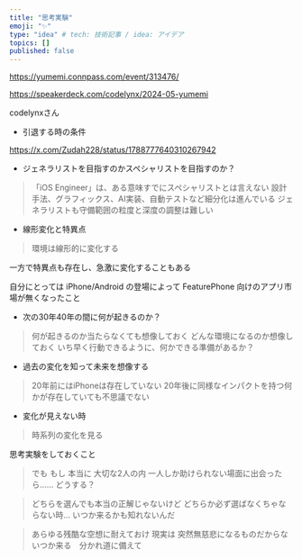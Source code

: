 ```yaml
---
title: "思考実験"
emoji: "✨"
type: "idea" # tech: 技術記事 / idea: アイデア
topics: []
published: false
---
```


https://yumemi.connpass.com/event/313476/

https://speakerdeck.com/codelynx/2024-05-yumemi

codelynxさん

- 引退する時の条件

https://x.com/Zudah228/status/1788777640310267942

- ジェネラリストを目指すのかスペシャリストを目指すのか？
> 「iOS Engineer」は、ある意味すでにスペシャリストとは言えない
> 設計手法、グラフィックス、AI実装、自動テストなど細分化は進んでいる
> ジェネラリストも守備範囲の粒度と深度の調整は難しい

- 線形変化と特異点

> 環境は線形的に変化する

一方で特異点も存在し、急激に変化することもある

自分にとっては iPhone/Android の登場によって FeaturePhone 向けのアプリ市場が無くなったこと

- 次の30年40年の間に何が起きるのか？

> 何が起きるのか当たらなくても想像しておく
> どんな環境になるのか想像しておく
> いち早く行動できるように、何かできる準備があるか？

- 過去の変化を知って未来を想像する

> 20年前にはiPhoneは存在していない
> 20年後に同様なインパクトを持つ何かが存在していても不思議でない

- 変化が見えない時
> 時系列の変化を見る

思考実験をしておくこと

> でも
> もし 本当に 大切な2人の内
> 一人しか助けられない場面に出会ったら……
> どうする？

> どちらを選んでも本当の正解じゃないけど
> どちらか必ず選ばなくちゃならない時…
> いつか来るかも知れないんだ

> あらゆる残酷な空想に耐えておけ
> 現実は 突然無慈悲になるものだからな
> いつか来る　分かれ道に備えて

